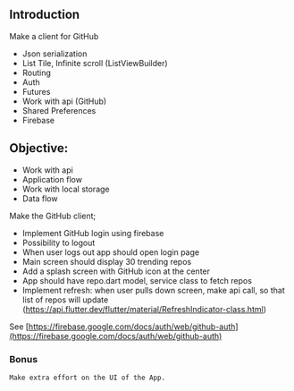## Introduction

Make a client for GitHub

- Json serialization
- List Tile, Infinite scroll (ListViewBuilder)
- Routing
- Auth
- Futures
- Work with api (GitHub)
- Shared Preferences
- Firebase

## Objective:

- Work with api
- Application flow
- Work with local storage
- Data flow

Make the GitHub client;

- Implement GitHub login using firebase
- Possibility to logout
- When user logs out app should open login page
- Main screen should display 30 trending repos
- Add a splash screen with GitHub icon at the center
- App should have repo.dart model, service class to fetch repos
- Implement refresh: when user pulls down screen, make api call, so that list of repos will update (https://api.flutter.dev/flutter/material/RefreshIndicator-class.html)

See [https://firebase.google.com/docs/auth/web/github-auth](https://firebase.google.com/docs/auth/web/github-auth)

### **Bonus**
    Make extra effort on the UI of the App.
